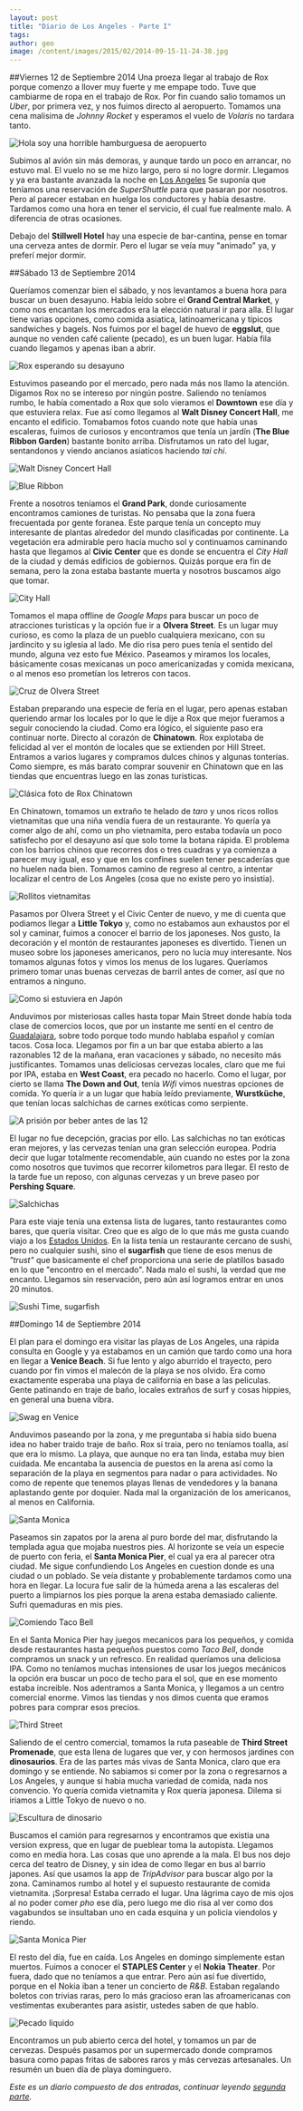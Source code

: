 ```yaml
---
layout: post
title: "Diario de Los Angeles - Parte I"
tags: 
author: geo
image: /content/images/2015/02/2014-09-15-11-24-38.jpg
---
```

##Viernes 12 de Septiembre 2014
Una proeza llegar al trabajo de Rox porque comenzo a llover muy fuerte y me empape todo. Tuve que cambiarme de ropa en el trabajo de Rox. Por fin cuando salio tomamos un *Uber*, por primera vez, y nos fuimos directo al aeropuerto. Tomamos una cena malisima de *Johnny Rocket* y esperamos el vuelo de *Volaris* no tardara tanto. 

![Hola soy una horrible hamburguesa de aeropuerto](/content/images/2015/02/2014-09-12-20-12-16.jpg)

Subimos al avión sin más demoras, y aunque tardo un poco en arrancar, no estuvo mal. El vuelo no se me hizo largo, pero si no logre dormir. Llegamos y ya era bastante avanzada la noche en [Los Angeles](/tag/los-angeles) Se suponía que teníamos una reservación de *SuperShuttle* para que pasaran por nosotros. Pero al parecer estaban en huelga los conductores y había desastre. Tardamos como una hora en tener el servicio, él cual fue realmente malo. A diferencia de otras ocasiones.

Debajo del **Stillwell Hotel** hay una especie de bar-cantina, pense en tomar una cerveza antes de dormir. Pero el lugar se veía muy "animado" ya, y preferí mejor dormir.

##Sábado 13 de Septiembre 2014

Queríamos comenzar bien el sábado, y nos levantamos a buena hora para buscar un buen desayuno. Había leído sobre el **Grand Central Market**, y como nos encantan los mercados era la elección natural ir para alla. El lugar tiene varias opciones, como comida asiatica, latinoamericana y típicos sandwiches y bagels. Nos fuimos por el bagel de huevo de **eggslut**, que aunque no venden café caliente (pecado), es un buen lugar. Había fila cuando llegamos y apenas iban a abrir.

![Rox esperando su desayuno](/content/images/2015/02/2014-09-13-08-06-13.jpg)

Estuvimos paseando por el mercado, pero nada más nos llamo la atención. Digamos Rox no se intereso por ningún postre. Saliendo no teníamos rumbo, le había comentado a Rox que solo vieramos el **Downtown** ese día y que estuviera relax. Fue así como llegamos al **Walt Disney Concert Hall**, me encanto el edificio. Tomabamos fotos cuando note que había unas escaleras, fuimos de curiosos y encontramos que tenía un jardín (**The Blue Ribbon Garden**) bastante bonito arriba. Disfrutamos un rato del lugar, sentandonos y viendo ancianos asiaticos haciendo *tai chi*.

![Walt Disney Concert Hall](/content/images/2015/02/2014-09-13-08-42-45.jpg)

![Blue Ribbon](/content/images/2015/02/2014-09-13-08-51-01.jpg)

Frente a nosotros teníamos el **Grand Park**, donde curiosamente encontramos camiones de turistas. No pensaba que la zona fuera frecuentada por gente foranea. Este parque tenía un concepto muy interesante de plantas alrededor del mundo clasificadas por continente. La vegetación era admirable pero hacía mucho sol y continuamos caminando hasta que llegamos al **Civic Center** que es donde se encuentra el *City Hall* de la ciudad y demás edificios de gobiernos. Quizás porque era fin de semana, pero la zona estaba bastante muerta y nosotros buscamos algo que tomar.

![City Hall](/content/images/2015/02/2014-09-13-09-15-32.jpg)

Tomamos el mapa offline de *Google Maps* para buscar un poco de atracciones turisticas y la opción fue ir a **Olvera Street**. Es un lugar muy curioso, es como la plaza de un pueblo cualquiera mexicano, con su jardincito y su iglesia al lado. Me dio risa pero pues tenía el sentido del mundo, alguna vez esto fue México. Paseamos y miramos los locales, básicamente cosas mexicanas un poco americanizadas y comida mexicana, o al menos eso prometían los letreros con tacos.

![Cruz de Olvera Street](/content/images/2015/02/2014-09-13-09-50-38.jpg)

Estaban preparando una especie de fería en el lugar, pero apenas estaban queriendo armar los locales por lo que le dije a Rox que mejor fueramos a seguir conociendo la ciudad. Como era lógico, el siguiente paso era continuar norte. Directo al corazón de **Chinatown**. Rox explotaba de felicidad al ver el montón de locales que se extienden por Hill Street. Entramos a varios lugares y compramos dulces chinos y algunas tonterías. Como siempre, es más barato comprar souvenir en Chinatown que en las tiendas que encuentras luego en las zonas turisticas.

![Clásica foto de Rox Chinatown](/content/images/2015/02/2014-09-13-11-15-32.jpg)

En Chinatown, tomamos un extraño te helado de *taro* y unos ricos rollos vietnamitas que una niña vendía fuera de un restaurante. Yo quería ya comer algo de ahí, como un pho vietnamita, pero estaba todavía un poco satisfecho por el desayuno así que solo tome la botana rápida. El problema con los barrios chinos que recorres dos o tres cuadras y ya comienza a parecer muy igual, eso y que en los confines suelen tener pescaderías que no huelen nada bien. Tomamos camino de regreso al centro, a intentar localizar el centro de Los Angeles (cosa que no existe pero yo insistia).

![Rollitos vietnamitas](/content/images/2015/02/2014-09-13-11-03-18.jpg)

Pasamos por Olvera Street y el Civic Center de nuevo, y me di cuenta que podiamos llegar a **Little Tokyo** y, como no estabamos aun exhaustos por el sol y caminar, fuimos a conocer el barrio de los japoneses. Nos gusto, la decoración y el montón de restaurantes japoneses es divertido. Tienen un museo sobre los japoneses americanos, pero no lucía muy interesante. Nos tomamos algunas fotos y vimos los menus de los lugares. Queríamos primero tomar unas buenas cervezas de barril antes de comer, así que no entramos a ninguno.

![Como si estuviera en Japón](/content/images/2015/02/2014-09-13-11-45-49.jpg)

Anduvimos por misteriosas calles hasta topar Main Street donde había toda clase de comercios locos, que por un instante me sentí en el centro de [Guadalajara](/tag/guadalajara), sobre todo porque todo mundo hablaba español y comían tacos. Cosa loca. Llegamos por fin a un bar que estaba abierto a las razonables 12 de la mañana, eran vacaciones y sábado, no necesito más justificantes. Tomamos unas deliciosas cervezas locales, claro que me fui por IPA, estaba en **West Coast**, era pecado no hacerlo. Como el lugar, por cierto se llama **The Down and Out**, tenía *Wifi* vimos nuestras opciones de comida. Yo quería ir a un lugar que había leído previamente, **Wurstküche**, que tenían locas salchichas de carnes exóticas como serpiente.

![A prisión por beber antes de las 12](/content/images/2015/02/2014-09-13-13-28-51.jpg)

El lugar no fue decepción, gracias por ello. Las salchichas no tan exóticas eran mejores, y las cervezas tenían una gran selección europea. Podría decir que lugar totalmente recomendable, aún cuando no estes por la zona como nosotros que tuvimos que recorrer kilometros para llegar. El resto de la tarde fue un reposo, con algunas cervezas y un breve paseo por **Pershing Square**.

![Salchichas](/content/images/2015/02/2014-09-13-14-19-34.jpg)

Para este viaje tenía una extensa lista de lugares, tanto restaurantes como bares, que quería visitar. Creo que es algo de lo que más me gusta cuando viajo a los [Estados Unidos](/tag/eua). En la lista tenía un restaurante cercano de sushi, pero no cualquier sushi, sino el **sugarfish** que tiene de esos menus de *"trust"* que basicamente el chef proporciona una serie de platillos basado en lo que "encontro en el mercado". Nada malo el sushi, la verdad que me encanto. Llegamos sin reservación, pero aún así logramos entrar en unos 20 minutos.

![Sushi Time, sugarfish](/content/images/2015/02/2014-09-13-20-51-39.jpg)

##Domingo 14 de Septiembre 2014

El plan para el domingo era visitar las playas de Los Angeles, una rápida consulta en Google y ya estabamos en un camión que tardo como una hora en llegar a **Venice Beach**. Si fue lento y algo aburrido el trayecto, pero cuando por fin vimos el malecón de la playa se nos olvido. Era como exactamente esperaba una playa de california en base a las peliculas. Gente patinando en traje de baño, locales extraños de surf y cosas hippies, en general una buena vibra.

![Swag en Venice](/content/images/2015/02/2014-09-14-10-23-39.jpg)

Anduvimos paseando por la zona, y me preguntaba si habia sido buena idea no haber traido traje de baño. Rox si traia, pero no teníamos toalla, así que era lo mismo. La playa, que aunque no era tan linda, estaba muy bien cuidada. Me encantaba la ausencia de puestos en la arena así como la separación de la playa en segmentos para nadar o para actividades. No como de repente que tenemos playas llenas de vendedores y la banana aplastando gente por doquier. Nada mal la organización de los americanos, al menos en California.

![Santa Monica](/content/images/2015/02/2014-09-14-12-23-46.jpg)

Paseamos sin zapatos por la arena al puro borde del mar, disfrutando la templada agua que mojaba nuestros pies. Al horizonte se veía un especie de puerto con feria, el **Santa Monica Pier**, el cual ya era al parecer otra ciudad. Me sigue confundiendo Los Angeles en cuestion donde es una ciudad o un poblado. Se veía distante y probablemente tardamos como una hora en llegar. La locura fue salir de la húmeda arena a las escaleras del puerto a limpiarnos los pies porque la arena estaba demasiado caliente. Sufri quemaduras en mis pies.

![Comiendo Taco Bell](/content/images/2015/02/2014-09-14-12-51-42.jpg)

En el Santa Monica Pier hay juegos mecanicos para los pequeños, y comida desde restaurantes hasta pequeños puestos como *Taco Bell*, donde compramos un snack y un refresco. En realidad queríamos una deliciosa IPA. Como no teníamos muchas intensiones de usar los juegos mecánicos la opción era buscar un poco de techo para el sol, que en ese momento estaba increible. Nos adentramos a Santa Monica, y llegamos a un centro comercial enorme. Vimos las tiendas y nos dimos cuenta que eramos pobres para comprar esos precios.

![Third Street](/content/images/2015/02/2014-09-14-14-36-49.jpg)

Saliendo de el centro comercial, tomamos la ruta paseable de **Third Street Promenade**, que esta llena de lugares que ver, y con hermosos jardines con **dinosaurios**. Era de las partes más vivas de Santa Monica, claro que era domingo y se entiende. No sabiamos si comer por la zona o regresarnos a Los Angeles, y aunque si habia mucha variedad de comida, nada nos convencio. Yo quería comida vietnamita y Rox quería japonesa. Dilema si iriamos a Little Tokyo de nuevo o no.

![Escultura de dinosario](/content/images/2015/02/2014-09-14-14-40-15.jpg)

Buscamos el camión para regresarnos y encontramos que existia una version express, que en lugar de pueblear toma la autopista. Llegamos como en media hora. Las cosas que uno aprende a la mala. El bus nos dejo cerca del teatro de Disney, y sin idea de como llegar en bus al barrio japones. Así que usamos la app de *TripAdvisor* para buscar algo por la zona. Caminamos rumbo al hotel y el supuesto restaurante de comida vietnamita. ¡Sorpresa! Estaba cerrado el lugar. Una lágrima cayo de mis ojos al no poder comer *pho* ese día, pero luego me dio risa al ver como dos vagabundos se insultaban uno en cada esquina y un policia viendolos y riendo.

![Santa Monica Pier](/content/images/2015/02/2014-09-14-12-22-08.jpg)

El resto del día, fue en caída. Los Angeles en domingo simplemente estan muertos. Fuimos a conocer el **STAPLES Center** y el **Nokia Theater**. Por fuera, dado que no teníamos a que entrar. Pero aún así fue divertido, porque en el Nokia iban a tener un concierto de *R&B*. Estaban regalando boletos con trivias raras, pero lo más gracioso eran las afroamericanas con vestimentas exuberantes para asistir, ustedes saben de que hablo.

![Pecado liquido](/content/images/2015/02/2014-09-14-13-52-03.jpg)

Encontramos un pub abierto cerca del hotel, y tomamos un par de cervezas. Después pasamos por un supermercado donde compramos basura como papas fritas de sabores raros y más cervezas artesanales. Un resumén un buen día de playa dominguero.

*Este es un diario compuesto de dos entradas, continuar leyendo [segunda parte](/diario-de-los-angeles-parte-ii/).*
